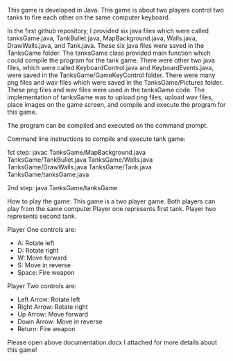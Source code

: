 This game is developed in Java. This game is about two players control two tanks to fire each other on the same computer keyboard.

In the first github repository, I provided six java files which were called tanksGame.java, TankBullet.java, MapBackground.java, Walls.java, DrawWalls.java, and Tank.java. These six java files were saved in the TanksGame folder. The tanksGame class provided main function which could compile the program for the tank game. There were other two java files, which were called KeyboardControl.java and KeyboardEvents.java, were saved in the TanksGame/GameKeyControl folder. There were many png files and wav files which were saved in the TanksGame/Pictures folder. These png files and wav files were used in the tanksGame code. The implementation of tanksGame was to upload png files, upload wav files, place images on the game screen, and compile and execute the program for this game.

The program can be compiled and executed on the command prompt.

Command line instructions to compile and execute tank game:

1st step: javac TanksGame/MapBackground.java TanksGame/TankBullet.java TanksGame/Walls.java TanksGame/DrawWalls.java TanksGame/Tank.java             TanksGame/tanksGame.java

2nd step: java TanksGame/tanksGame

How to play the game:
This game is a two player game. Both players can play from the same computer.Player one represents first tank. Player two represents second tank.

Player One controls are:
* A: Rotate left
* D: Rotate right
* W: Move forward
* S: Move in reverse
* Space: Fire weapon

Player Two controls are:
* Left Arrow: Rotate left
* Right Arrow: Rotate right
* Up Arrow: Move forward
* Down Arrow: Move in reverse
* Return: Fire weapon

Please open above documentation.docx I attached for more details about this game!
